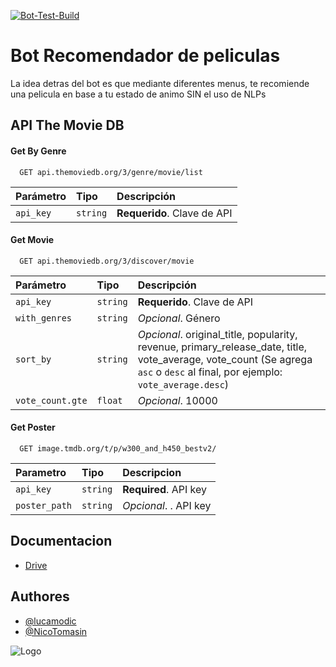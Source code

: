 [![Bot-Test-Build](https://github.com/lucamodic/ChatBotPrograWeb3/actions/workflows/Bot-Test-Build.yml/badge.svg)](https://github.com/lucamodic/ChatBotPrograWeb3/actions/workflows/Bot-Test-Build.yml)
# Bot Recomendador de peliculas

La idea detras del bot es que mediante diferentes menus, te recomiende una pelicula en base a tu estado de animo SIN el uso de NLPs



## API The Movie DB

#### Get By Genre

```http
  GET api.themoviedb.org/3/genre/movie/list
```

| Parámetro        | Tipo     | Descripción                                                                                               |
| :--------------- | :------- | :-------------------------------------------------------------------------------------------------------- |
| `api_key`        | `string` | **Requerido**. Clave de API                                                                               |

#### Get Movie

```http
  GET api.themoviedb.org/3/discover/movie
```

| Parámetro        | Tipo     | Descripción                                                                                               |
| :--------------- | :------- | :-------------------------------------------------------------------------------------------------------- |
| `api_key`        | `string` | **Requerido**. Clave de API                                                                               |
| `with_genres`    | `string` | *Opcional*. Género                                                                                        |
| `sort_by`        | `string` | *Opcional*. original_title, popularity, revenue, primary_release_date, title, vote_average, vote_count (Se agrega `asc` o `desc` al final, por ejemplo: `vote_average.desc`) |
| `vote_count.gte` | `float`  | *Opcional*. 10000                                                                                        |

#### Get Poster

```http
  GET image.tmdb.org/t/p/w300_and_h450_bestv2/

```

| Parametro | Tipo     | Descripcion                |
| :-------- | :------- | :------------------------- |
| `api_key` | `string` | **Required**. API key |
| `poster_path` | `string` | *Opcional*. . API key |


## Documentacion

 - [Drive](https://docs.google.com/document/d/1XGZJ6KxPlzzKlTp20Y8wM7EDfWklLWJz)


## Authores
- [@lucamodic](https://github.com/lucamodic)
- [@NicoTomasin](https://github.com/NicoTomasin)


![Logo](https://miel.unlam.edu.ar/vista/imagenes/logos/unlam/logo-unlam-light-40.png)

